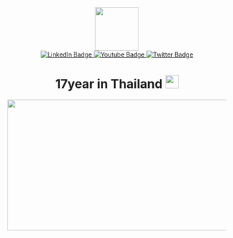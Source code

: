 
<div style="text-align: center;">
  <div id="header">
    <img src="https://media.giphy.com/media/NbFbJWxIqbUg1W3L2J/giphy.gif" width="100" />
  </div>
  <div id="badges">
    <a href="">
      <img src="https://img.shields.io/badge/Instagram-E4405F?style=for-the-badge&logo=instagram&logoColor=white" alt="LinkedIn Badge" />
    </a>
    <a href="">
      <img src="https://img.shields.io/badge/YouTube-red?style=for-the-badge&logo=youtube&logoColor=white" alt="Youtube Badge" />
    </a>
    <a href="">
      <img src="https://img.shields.io/badge/Twitter-blue?style=for-the-badge&logo=twitter&logoColor=white" alt="Twitter Badge" />
    </a>
  </div>
  <h1>
    <div>
      17year in Thailand
      <img src="https://media.giphy.com/media/hvRJCLFzcasrR4ia7z/giphy.gif" width="30" />
    </div>
  </h1>
  <div>
    <img src="https://media.giphy.com/media/dWesBcTLavkZuG35MI/giphy.gif" width="600" height="300" />
  </div>
</div>
